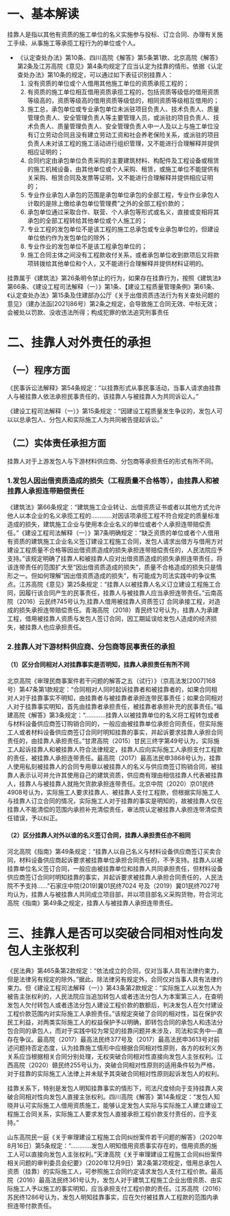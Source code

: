 # 一、基本解读
挂靠人是指以其他有资质的施工单位的名义实施参与投标、订立合同、办理有关施工手续、从事施工等承揽工程行为的单位或个人。

- 《认定查处办法》第10条、四川高院《解答》第5条第1款、北京高院《解答》第2条及江苏高院《意见》第4条均规定了应当认定为挂靠的情形。依据《认定查处办法》第10条的规定，可以通过如下表征识别挂靠人：
	1. 没有资质的单位或个人借用其他施工单位的资质承揽工程的；
	2. 有资质的施工单位相互借用资质承揽工程的，包括资质等级低的借用资质等级高的，资质等级高的借用资质等级低的，相同资质等级相互借用的；
	3. 施工总，承包单位或专业承包单位未派驻项目负责人、技术负责人、质量管理负责人、安全管理负责人等主要管理人员，或派驻的项目负责人、技术负责人、质量管理负责人、安全管理负责人中一人及以上与施工单位没有订立劳动合同且没有建立劳动工资和社会养老保险关系，或派驻的项目负责人未对该工程的施工活动进行组织管理，又不能进行合理解释并提供相应证明的；
	4. 合同约定由承包单位负责采购的主要建筑材料、构配件及工程设备或租赁的施工机械设备，由其他单位或个人采购、租赁，或施工单位不能提供有关采购、租赁合同及发票等证明，又不能进行合理解释并提供相应证明的；
	5. 专业作业承包人承包的范围是承包单位承包的全部工程，专业作业承包人计取的是除上缴给承包单位管理费”之外的全部工程价款的；
	6. 承包单位通过采取合作、联营、个人承包等形式或名义，直接或变相将其承包的全部工程转给其他单位或个人施工的；
	7. 专业工程的发包单位不是该工程的施工总承包或专业承包单位的，但建设单位依约作为发包单位的除外；
	8. 专业作业的发包单位不是该工程承包单位的；
	9. 施工合同主体之间没有工程款收付关系，或者承包单位收到款项后又将款项转拨给其他单位和个人，又不能进行合理解释并提供材料证明的。

挂靠属于《建筑法》第26条明令禁止的行为，如果存在挂靠行为，按照《建筑法》第66条、《建设工程司法解释（一）》第1条、【建设工程质量管理条例》第61条、《认定查处办法》第15条及住建部办公厅《关于出借资质违法行为有关查处问题的意见》（建办法函[2021]86号）第2条之规定，会导致施工合同无效、中标无效；会被处以罚款、没收违法所得；构成犯罪的依法追究刑事责任
# 二、挂靠人对外责任的承担
## （一）程序方面
《民事诉讼法解释》第54条规定：“以挂靠形式从事民事活动，当事人请求由挂靠人与被挂靠人依法承担民事责任的，该挂靠人与被挂靠人为共同诉讼人。”

《建设工程司法解释（一）》第15条规定：“因建设工程质量发生争议的，发包人可以以总承包人、分包人和实际施工人为共同被告提起诉讼。”
## （二）实体责任承担方面
挂靠人对于上游发包人与下游材料供应商、分包商等承担责任的形式有所不同。
### 1.发包人因出借资质造成的损失（工程质量不合格等），由挂靠人和被挂靠人承担连带赔偿责任
《建筑法》第66条规定：“建筑施工企业转让、出借资质证书或者以其他方式允许他人以本企业的名义承揽工程的…………对因该项承揽工程不符合规定的质量标准造成的损失，建筑施工企业与使用本企业名义的单位或者个人承担连带赔偿责任。”《建设工程司法解释（一）》第7条明确规定：“缺乏资质的单位或者个人借用有资质的建筑施工企业名义签订建设工程施工合同，发包人请求出借方与借用方对建设工程质量不合格等因出借资质造成的损失承担连带赔偿责任的，人民法院应予支持。”该规定明确了挂靠人和被挂靠人应对出借资质造成的损失承担连带责任，将该连带责任的范围扩大至“因出借资质造成的损失”，质量不合格造成的损失只是情形之一。但如何理解“因出借资质造成的损失”，有可能成为司法实践中的争议焦点。江苏高院《意见》第25条规定：“挂靠人以被挂靠人名义订立建设工程施工合同，因履行该合同产生的民事责任，挂靠人与被挂靠人应当承担连带责任。”云南高院（2016）云民终745号认为,挂靠人借用被挂靠人资质签订 合同承接工程，对造成的损失承担连带赔偿责任。青海高院（2018）青民终12号认为，挂靠人为承建工程，借用被挂靠人资质与发包人签订合同，因工期延误给发包人造成的经济损失，被挂靠人也应承担责任。

### 2.挂靠人对下游材料供应商、分包商等民事责任的承担
#### （1）区分合同相对人对挂靠事实是否明知，挂靠人承担责任有所不同
北京高院《审理民商事案件若干问题的解答之五（试行）》（京高法发[2007]168号）第47条第1款规定：“合同相对人同时起诉挂靠者和被挂靠者的，如果合同相对人对于挂靠事实不明知，由挂靠者与被挂靠者承担连带民事责任；如果合同相对人对于挂靠事实明知，首先由挂靠者承担责任，被挂靠者承担补充的民事责任。”福建高院《解答》第3条规定：“…………挂靠人以被挂靠单位的名义将工程转包或者与材料设备供应商签订购销合同的，一般应由被挂靠单位承担合同责任，但实际施工人或者材料设备供应商签订合同时明知挂靠的事实，并起诉要求挂靠人承担合同责任的，由挂靠人承担责任。”甘肃高院（2015）甘民三终字第49号认为，实际施工人起诉挂靠人和被挂靠人符合法律规定，挂靠人应向实际施工人承担支付工程款的责任，被挂靠人承担连带责任。最高院（2017）最高法民申3868号认为，挂靠人使用私刻被挂靠人的合同专用章以被挂靠人的名义与供应商签订购销合同，被挂靠人表示认可并允许其使用自己的建筑资质，供应商有理由相信挂靠人代表被挂靠人，挂靠人与被挂靠人就拖欠货款承担连带责任。北京中院（2020）京01民终4908号认为，实际施工人要求挂靠人、被挂靠人支付工程款，但根据实际施工人与挂靠人订立合同的情况，实际施工人对于挂靠的事实是明知的，故被挂靠人仅在挂靠人不能清偿的范围内承担补充清偿责任，审法院认定被挂靠人承担连带清偿责任错误，予以纠正。
#### （2）区分挂靠人对外以谁的名义签订合同，挂靠人承担责任亦不相同
河北高院《指南》第49条规定：“挂靠人以自己名义与材料设备供应商签订买卖合同，材料设备供应商起诉要求被挂靠单位承担合同责任的，不予支持。挂靠人以被挂靠单位名义签订合同，一般应由被挂靠单位和挂靠人共同承担责任，但材料设备供应商签订合同时明知挂靠的事实，并起诉要求被挂靠人承担合同责任的，人民法院不予支持……”石家庄中院(2019)冀01民终7024 号及（2019）冀01民终7027号均认为，挂靠人与被挂靠人共同成立项目部，并以项目部名义采购货物，符合河北高院《指南》第49条之规定，挂靠人与被挂靠人承担连带责任。
# 三、挂靠人是否可以突破合同相对性向发包人主张权利
《民法典》第465条第2款规定：“依法成立的合同，仅对当事人具有法律约束力，但是法律另有规定的除外。”据此，除法律另有规定外，合同仅对当事人具有法律约束力。但《建设工程司法解释（一）》第43条第2款规定：“实际施工人以发包人为被告主张权利的，人民法院应当追加转包人或者违法分包人为本案第三人，在查明发包人欠付转包人或者违法分包人建设工程价款的数额后，判决发包人在欠付建设工程价款范围内对实际施工人承担责任。”该规定突破了合同的相对性，旨在保护农民工利益，对两类实际施工人的权益保护予以明确，即转包合同的承包人和违法分包合同的承包人，而对于实践中较为常见的挂靠问题并未涉及，司法和实务中—直存在争议。最高院（2017）最高法民终377号及（2017）最高法民申3613号对前述问题持否定态度，认为挂靠施工情形中应根据合同相对性原则，各方的权利义务关系应当根据相关合同分别处理，无权突破合同相对性直接向发包人主张权利。江西高院（2020）赣民终255号认为，突破合同相对性原则的适用条件较为严格，对于挂靠的实际施工人法律上并未赋予其突破合同相对性原则起诉发包人的权利。

挂靠关系下，特别是发包人明知挂靠事实的情形下，司法尺度倾向于支持挂靠人突破合同相对性向发包人直接主张权利。四川高院《解答》第14条规定：“发包人知晓并认可实际施工人借用资质施工，能够认定发包人实际与实际施工人建立建设工程施工合同关系，实际施工人要求发包人直接承担工程价款支付责任的，应予支持。”

山东高院民一庭《关于审理建设工程施工合同纠纷案件若干问题的解答》（2020年8月16日）第5条规定：“…………发包人明知借用资质事实存在的，借用资质的施工人可以直接向发包人主张权利。”天津高院《关于审理建设工程施工合同纠纷案件相关问题的审判委员会纪要》（2020年12月9日）第2条第2项规定，借用总承包人资质（挂靠）的实际施工人，可参照施工合同约定请求发包人支付工程价款。最高院（2016）最高法民终361号认为，发包人对于建筑工程施工企业出借资质、由实际施工人予以施工的事实明知，应当承担支付工程价款的责任。江苏高院（2016）苏民终1286号认为，发包人明知挂靠事实，应在欠付被挂靠人工程款的范围内承担连带付款责任。